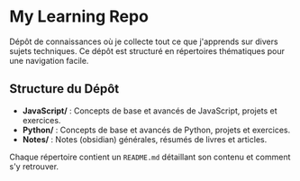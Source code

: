 # My Learning Repo

Dépôt de connaissances où je collecte tout ce que j'apprends sur divers sujets techniques. Ce dépôt est structuré en répertoires thématiques pour une navigation facile.

## Structure du Dépôt
- **JavaScript/** : Concepts de base et avancés de JavaScript, projets et exercices.
- **Python/** : Concepts de base et avancés de Python, projets et exercices.
- **Notes/** : Notes (obsidian) générales, résumés de livres et articles.


Chaque répertoire contient un `README.md` détaillant son contenu et comment s'y retrouver.

